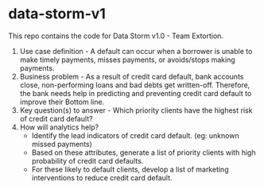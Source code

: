 # data-storm-v1
This repo contains the code for Data Storm v1.0 - Team Extortion.

01) Use case definition - A default can occur when a borrower is unable to make timely payments, misses payments, or avoids/stops making payments.
02) Business problem - As a result of credit card default, bank accounts close, non-performing loans and bad debts get written-off. Therefore, the bank needs help in predicting and preventing credit card default to improve their Bottom line.
03) Key question(s) to answer - Which priority clients have the highest risk of credit card default?
04) How will analytics help?
    - Identify the lead indicators of credit card default. (eg: unknown missed payments)
    - Based on these attributes, generate a list of priority clients with high probability of credit card defaults.
    - For these likely to default clients, develop a list of marketing interventions to reduce credit card default.